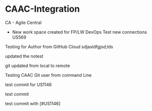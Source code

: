 # CAAC-Integration

CA - Agile Central
  -  New work space created for FP/LW DevOps
Test new connections US569

Testing for Author from GitHub Cloud
sdjasldfgjsd;lds

updated the notest


git updated from local to remote

Testing CAAC Git user from command Line


test commit for US1146


test commit 

test commit with [#US1146] 
